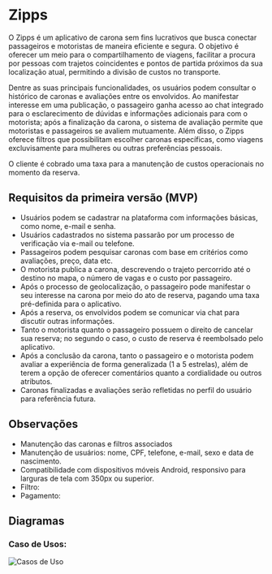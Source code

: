 # Zipps

O Zipps é um aplicativo de carona sem fins lucrativos que busca conectar passageiros e motoristas de maneira eficiente e segura. O objetivo é oferecer um meio para o compartilhamento de viagens, facilitar a procura por pessoas com trajetos coincidentes e pontos de partida próximos da sua localização atual, permitindo a divisão de custos no transporte.

Dentre as suas principais funcionalidades, os usuários podem consultar o histórico de caronas e avaliações entre os envolvidos. Ao manifestar interesse em uma publicação, o passageiro ganha acesso ao chat integrado para o esclarecimento de dúvidas e informações adicionais para com o motorista; após a finalização da carona, o sistema de avaliação permite que motoristas e passageiros se avaliem mutuamente. Além disso, o Zipps oferece filtros que possibilitam escolher caronas específicas, como viagens excluvisamente para mulheres ou outras preferências pessoais.

O cliente é cobrado uma taxa para a manutenção de custos operacionais no momento da reserva.

## Requisitos da primeira versão (MVP)

 - Usuários podem se cadastrar na plataforma com informações básicas, como nome, e-mail e senha.
 - Usuários cadastrados no sistema passarão por um processo de verificação via e-mail ou telefone.
 - Passageiros podem pesquisar caronas com base em critérios como avaliações, preço, data etc.
 - O motorista publica a carona, descrevendo o trajeto percorrido até o destino no mapa, o número de vagas e o custo por passageiro.
 - Após o processo de geolocalização, o passageiro pode manifestar o seu interesse na carona por meio do ato de reserva, pagando uma taxa pré-definida para o aplicativo.
 - Após a reserva, os envolvidos podem se comunicar via chat para discutir outras informações.
 - Tanto o motorista quanto o passageiro possuem o direito de cancelar sua reserva; no segundo o caso, o custo de reserva é reembolsado pelo aplicativo.
 - Após a conclusão da carona, tanto o passageiro e o motorista podem avaliar a experiência de forma generalizada (1 a 5 estrelas), além de terem a opção de oferecer comentários quanto a cordialidade ou outros atributos.
 - Caronas finalizadas e avaliações serão refletidas no perfil do usuário para referência futura.
   
## Observações

 - Manutenção das caronas e filtros associados
 - Manutenção de usuários: nome, CPF, telefone, e-mail, sexo e data de nascimento.
 - Compatibilidade com dispositivos móveis Android, responsivo para larguras de tela com 350px ou superior.
 - Filtro:
 - Pagamento:

## Diagramas

### Caso de Usos:
![Casos de Uso](docs/usecases.png)
